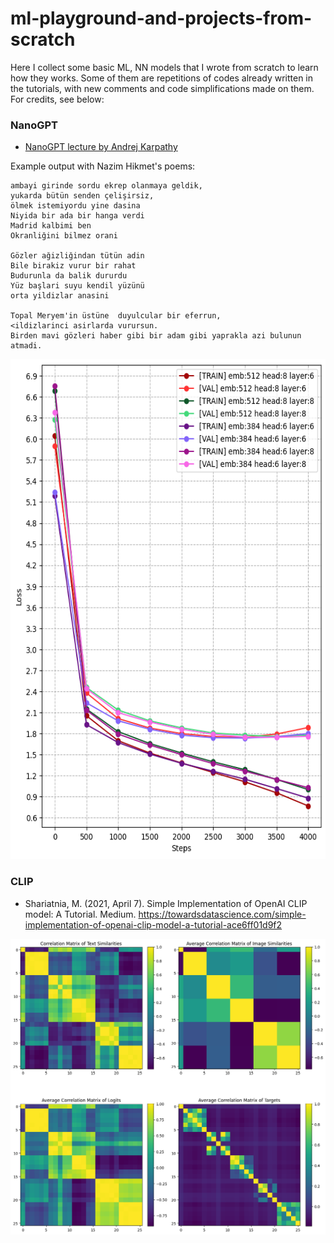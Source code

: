# ml-playground-and-projects-from-scratch

Here I collect some basic ML, NN models that I wrote from scratch to learn how they works. Some of them are repetitions of codes already written in the tutorials, with new comments and code simplifications made on them. For credits, see below:

### NanoGPT

-  [NanoGPT lecture by Andrej Karpathy](https://github.com/karpathy/ng-video-lecture)

Example output with Nazim Hikmet's poems:
```
ambayi girinde sordu ekrep olanmaya geldik,
yukarda bütün senden çelişirsiz,
ölmek istemiyordu yine dasina
Niyida bir ada bir hanga verdi
Madrid kalbimi ben
Okranliğini bilmez orani

Gözler ağizliğindan tütün adin
Bile birakiz vurur bir rahat
Budurunla da balik dururdu
Yüz başlari suyu kendil yüzünü
orta yildizlar anasini

Topal Meryem'in üstüne  duyulcular bir eferrun,
<ildizlarinci asirlarda vurursun.
Birden mavi gözleri haber gibi bir adam gibi yaprakla azi bulunun atmadi.
```
<img width="800" height="800" src="https://raw.githubusercontent.com/robuno/ml-pground-and-from-scratch/main/figures/n_gpt_losses1_nazim.png">

<!-- ![Train/Val Losses of Models](https://raw.githubusercontent.com/robuno/ml-pground-and-from-scratch/main/figures/n_gpt_losses1_nazim.png) -->

### CLIP
-  Shariatnia, M. (2021, April 7). Simple Implementation of OpenAI CLIP model: A Tutorial. Medium. https://towardsdatascience.com/simple-implementation-of-openai-clip-model-a-tutorial-ace6ff01d9f2

![Correlation Matrices of CLIP](https://raw.githubusercontent.com/robuno/ml-pground-and-from-scratch/main/figures/clip_corr_matrices2.png)
